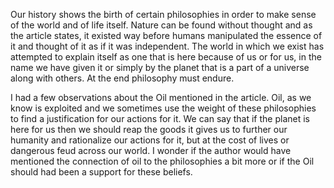 Our history shows the birth of certain philosophies in order to make sense of the world and of life itself. Nature can be found 
without thought and as the article states, it existed way before humans manipulated the essence of it and thought of it as if it was 
independent. The world in which we exist has attempted to explain itself as one that is here because of us or for us, in the name 
we have given it or simply by the planet that is a part of a universe along with others. At the end philosophy must endure. 

I had a few observations about the Oil mentioned in the article. Oil, as we know is exploited and we sometimes use the weight of these
philosophies to find a justification for our actions for it. We can say that if the planet is here for us then we should reap the goods 
it gives us to further our humanity and rationalize our actions for it, but at the cost of lives or dangerous feud across our world. 
I wonder if the author would have mentioned the connection of oil to the philosophies a bit more or if the Oil should had been a support
for these beliefs. 
